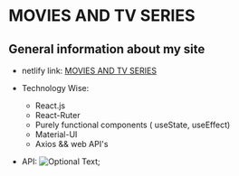 # MOVIES AND TV SERIES

## General information about my site

* netlify link: [MOVIES AND TV SERIES](https://movies-and-tv-series.netlify.app/ "https:/movies-and-tv-series.netlify.app/")

* Technology Wise:
    * React.js
    * React-Ruter
    * Purely functional components ( useState, useEffect)
    * Material-UI
    * Axios && web API's

* API: 
![Optional Text](./public/images/movieAPI);


